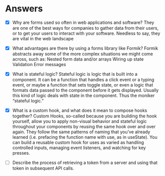 # Answers

- [x] Why are forms used so often in web applications and software?
      They are one of the best ways for companies to gather data from their users, or to get your users to interact with your software. Needless to say, they are vital in the web landscape

- [x] What advantages are there by using a forms library like Formik?
      Formik abstracts away some of the more complex situations we might come across, such as:
      Nested form data and/or arrays
      Wiring up state
      Validation
      Error messages

- [x] What is stateful logic?
      Stateful logic is logic that is built into a component. It can be a function that handles a click event or a typing event, or maybe a function that sets toggle state, or even a logic that formats data passed to the component before it gets displayed. Usually this kind of logic deals with state in the component. Thus the moniker “stateful logic.”

- [x] What is a custom hook, and what does it mean to compose hooks together?
      Custom Hooks, so-called because you are building the hook yourself, allow you to apply non-visual behavior and stateful logic throughout your components by reusing the same hook over and over again. They follow the same patterns of naming that you’ve already learned (i.e. prefacing the function name with use, as in useState). You can build a reusable custom hook for uses as varied as handling controlled inputs, managing event listeners, and watching for key presses.

- [ ] Describe the process of retrieving a token from a server and using that token in subsequent API calls.
